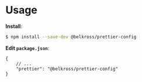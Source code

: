 # Usage

**Install**:

```bash
$ npm install --save-dev @belkross/prettier-config
```

**Edit `package.json`**:

```jsonc
{
	// ...
	"prettier": "@belkross/prettier-config"
}
```

